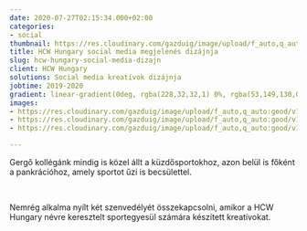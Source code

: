```yaml
---
date: 2020-07-27T02:15:34.000+02:00
categories:
- social
thumbnail: https://res.cloudinary.com/gazduig/image/upload/f_auto,q_auto:good/v1595856668/cms/PENS-2_eiyupr.png
title: HCW Hungary social media megjelenés dizájnja
slug: hcw-hungary-social-media-dizajn
client: HCW Hungary
solutions: Social media kreatívok dizájnja
jobtime: 2019-2020
gradient: linear-gradient(0deg, rgba(228,32,32,1) 0%, rgba(53,149,130,0) 45%)
images:
- https://res.cloudinary.com/gazduig/image/upload/f_auto,q_auto:good/v1595809111/cms/Frame_57_sajjmv.webp
- https://res.cloudinary.com/gazduig/image/upload/f_auto,q_auto:good/v1595809111/cms/Frame_56_i17yc7.webp
- https://res.cloudinary.com/gazduig/image/upload/f_auto,q_auto:good/v1595809110/cms/Frame_55_i4zsy3.webp

---
```

Gergő kollégánk mindig is közel állt a küzdősportokhoz, azon belül is főként a pankrációhoz, amely sportot űzi is becsülettel.

<br>

Nemrég alkalma nyílt két szenvedélyét összekapcsolni, amikor a HCW Hungary névre keresztelt sportegyesül számára készített kreatívokat.